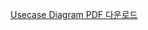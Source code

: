 [Usecase Diagram PDF 다운로드](https://github.com/user-attachments/files/20323211/communication_diagram.pdf)
